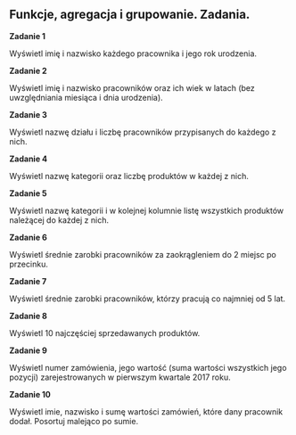 ## Funkcje, agregacja i grupowanie. Zadania.

**Zadanie 1**
  
Wyświetl imię i nazwisko każdego pracownika i jego rok urodzenia.

**Zadanie 2**

Wyświetl imię i nazwisko pracowników oraz ich wiek w latach (bez uwzględniania miesiąca i dnia urodzenia).

**Zadanie 3**

Wyświetl nazwę działu i liczbę pracowników przypisanych do każdego z nich.

**Zadanie 4**

Wyświetl nazwę kategorii oraz liczbę produktów w każdej z nich.

**Zadanie 5**

Wyświetl nazwę kategorii i w kolejnej kolumnie listę wszystkich produktów należącej do każdej z nich.

**Zadanie 6**

Wyświetl średnie zarobki pracowników za zaokrągleniem do 2 miejsc po przecinku.

**Zadanie 7**

Wyświetl średnie zarobki pracowników, którzy pracują co najmniej od 5 lat.

**Zadanie 8**

Wyświetl 10 najczęściej sprzedawanych produktów.

**Zadanie 9**

Wyświetl numer zamówienia, jego wartość (suma wartości wszystkich jego pozycji) zarejestrowanych w pierwszym kwartale 2017 roku.

**Zadanie 10**

Wyświetl imie, nazwisko i sumę wartości zamówień, które dany pracownik dodał. Posortuj malejąco po sumie.


